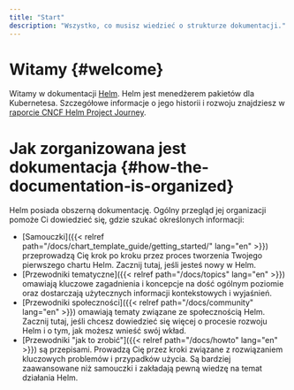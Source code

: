 ```yaml
---
title: "Start"
description: "Wszystko, co musisz wiedzieć o strukturze dokumentacji."
---
```


# Witamy {#welcome}

Witamy w dokumentacji [Helm](https://helm.sh/). Helm jest
menedżerem pakietów dla Kubernetesa. Szczegółowe informacje
o jego historii i rozwoju znajdziesz w
[raporcie CNCF Helm Project Journey](https://www.cncf.io/cncf-helm-project-journey/).

# Jak zorganizowana jest dokumentacja {#how-the-documentation-is-organized}

Helm posiada obszerną dokumentację. Ogólny przegląd jej
organizacji pomoże Ci dowiedzieć się, gdzie szukać określonych informacji:

- [Samouczki]({{< relref path="/docs/chart_template_guide/getting_started/" lang="en" >}}) przeprowadzą Cię krok
  po kroku przez proces tworzenia Twojego pierwszego chartu Helm. Zacznij tutaj, jeśli jesteś nowy w Helm.
- [Przewodniki tematyczne]({{< relref path="/docs/topics" lang="en" >}}) omawiają kluczowe zagadnienia i
  koncepcje na dość ogólnym poziomie oraz dostarczają użytecznych informacji kontekstowych i wyjaśnień.
- [Przewodniki społeczności]({{< relref path="/docs/community" lang="en" >}})
  omawiają tematy związane ze społecznością Helm. Zacznij tutaj, jeśli chcesz
  dowiedzieć się więcej o procesie rozwoju Helm i o tym, jak możesz wnieść swój wkład.
- [Przewodniki "jak to zrobić"]({{< relref path="/docs/howto" lang="en" >}}) są
  przepisami. Prowadzą Cię przez kroki związane z rozwiązaniem kluczowych problemów i przypadków
  użycia. Są bardziej zaawansowane niż samouczki i zakładają pewną wiedzę na temat działania Helm.
